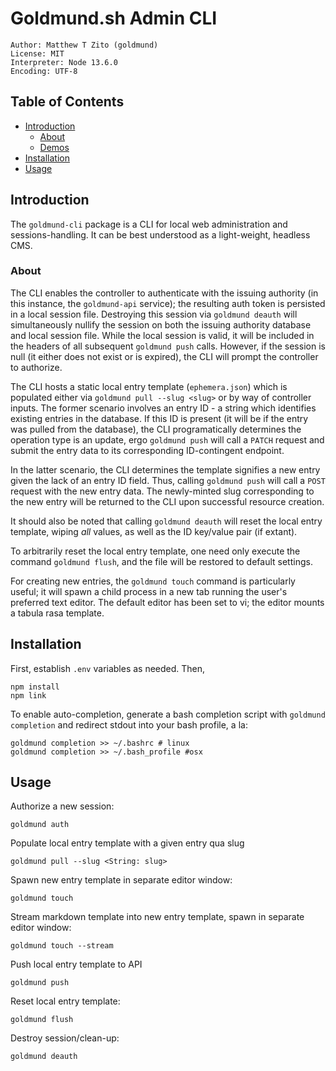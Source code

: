 # Goldmund.sh Admin CLI
```
Author: Matthew T Zito (goldmund)
License: MIT
Interpreter: Node 13.6.0
Encoding: UTF-8
```
## Table of Contents

 - [Introduction](#intro) 
    * [About](#about)
    * [Demos](#demo)
 - [Installation](#install) 
 - [Usage](#usage) 

## <a name="intro"></a> Introduction
The `goldmund-cli` package is a CLI for local web administration and sessions-handling. It can be best understood as a light-weight, headless CMS.

### <a name="about"></a> About
The CLI enables the controller to authenticate with the issuing authority (in this instance, the `goldmund-api` service); the resulting auth token is persisted in a local session file. Destroying this session via `goldmund deauth` will simultaneously nullify the session on both the issuing authority database and local session file. While the local session is valid, it will be included in the headers of all subsequent `goldmund push` calls. However, if the session is null (it either does not exist or is expired), the CLI will prompt the controller to authorize.

The CLI hosts a static local entry template (`ephemera.json`) which is populated either via `goldmund pull --slug <slug>` or by way of controller inputs. The former scenario involves an entry ID - a string which identifies existing entries in the database. If this ID is present (it will be if the entry was pulled from the database), the CLI programatically determines the operation type is an update, ergo `goldmund push` will call a `PATCH` request and submit the entry data to its corresponding ID-contingent endpoint. 

In the latter scenario, the CLI determines the template signifies a new entry given the lack of an entry ID field. Thus, calling `goldmund push` will call a `POST` request with the new entry data. The newly-minted slug corresponding to the new entry will be returned to the CLI upon successful resource creation.

It should also be noted that calling `goldmund deauth` will reset the local entry template, wiping *all* values, as well as the ID key/value pair (if extant).

To arbitrarily reset the local entry template, one need only execute the command `goldmund flush`, and the file will be restored to default settings.

For creating new entries, the `goldmund touch` command is particularly useful; it will spawn a child process in a new tab running the user's preferred text editor. The default editor has been set to vi; the editor mounts a tabula rasa template.

## <a name="install"></a> Installation
First, establish `.env` variables as needed. Then,
```
npm install
npm link
```

To enable auto-completion, generate a bash completion script with `goldmund completion` and redirect stdout into your bash profile, a la:
```
goldmund completion >> ~/.bashrc # linux
goldmund completion >> ~/.bash_profile #osx
```

## <a name="usage"></a> Usage

Authorize a new session:
```
goldmund auth
```

Populate local entry template with a given entry qua slug
```
goldmund pull --slug <String: slug>
```

Spawn new entry template in separate editor window:
```
goldmund touch
```
Stream markdown template into new entry template, spawn in separate editor window:
```
goldmund touch --stream
```

Push local entry template to API
```
goldmund push
```

Reset local entry template:
```
goldmund flush
```

Destroy session/clean-up:
```
goldmund deauth
```
